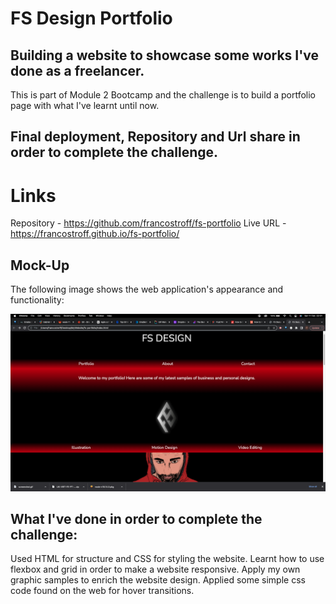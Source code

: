 # FS Design Portfolio
## Building a website to showcase some works I've done as a freelancer.
This is part of Module 2 Bootcamp and the challenge is to build a portfolio page with what I've learnt until now.


## Final deployment, Repository and Url share in order to complete the challenge.



# Links

Repository - https://github.com/francostroff/fs-portfolio
Live URL - https://francostroff.github.io/fs-portfolio/

## Mock-Up

The following image shows the web application's appearance and functionality:

![](images/Screenshot%202023-02-11%20at%2022.31.22%20(2).png)

## What I've done in order to complete the challenge:
Used HTML for structure and CSS for styling the website.
Learnt how to use flexbox and grid in order to make a website responsive.
Apply my own graphic samples to enrich the website design.
Applied some simple css code found on the web for hover transitions.  



